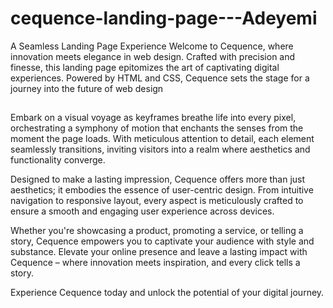 # cequence-landing-page---Adeyemi
A Seamless Landing Page Experience  Welcome to Cequence, where innovation meets elegance in web design. Crafted with precision and finesse, this landing page epitomizes the art of captivating digital experiences. Powered by HTML and CSS, Cequence sets the stage for a journey into the future of web design
##
Embark on a visual voyage as keyframes breathe life into every pixel, orchestrating a symphony of motion that enchants the senses from the moment the page loads. With meticulous attention to detail, each element seamlessly transitions, inviting visitors into a realm where aesthetics and functionality converge.

Designed to make a lasting impression, Cequence offers more than just aesthetics; it embodies the essence of user-centric design. From intuitive navigation to responsive layout, every aspect is meticulously crafted to ensure a smooth and engaging user experience across devices.

Whether you're showcasing a product, promoting a service, or telling a story, Cequence empowers you to captivate your audience with style and substance. Elevate your online presence and leave a lasting impact with Cequence – where innovation meets inspiration, and every click tells a story.

Experience Cequence today and unlock the potential of your digital journey.

